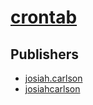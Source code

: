 # [crontab](https://pypi.org/project/crontab)



## Publishers
- [josiah.carlson](https://pypi.org/user/josiah.carlson)
- [josiahcarlson](https://pypi.org/user/josiahcarlson)

